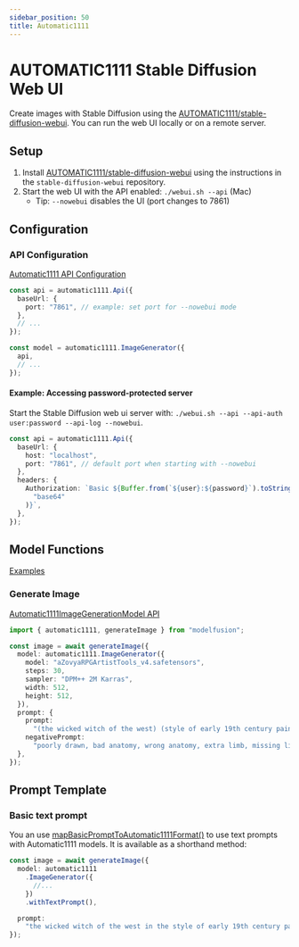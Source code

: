 ```yaml
---
sidebar_position: 50
title: Automatic1111
---
```


# AUTOMATIC1111 Stable Diffusion Web UI

Create images with Stable Diffusion using the [AUTOMATIC1111/stable-diffusion-webui](https://github.com/AUTOMATIC1111/stable-diffusion-webui). You can run the web UI locally or on a remote server.

## Setup

1. Install [AUTOMATIC1111/stable-diffusion-webui](https://github.com/AUTOMATIC1111/stable-diffusion-webui) using the instructions in the `stable-diffusion-webui` repository.
2. Start the web UI with the API enabled: `./webui.sh --api` (Mac)
   - Tip: `--nowebui` disables the UI (port changes to 7861)

## Configuration

### API Configuration

[Automatic1111 API Configuration](/api/classes/Automatic1111ApiConfiguration)

```ts
const api = automatic1111.Api({
  baseUrl: {
    port: "7861", // example: set port for --nowebui mode
  },
  // ...
});

const model = automatic1111.ImageGenerator({
  api,
  // ...
});
```

#### Example: Accessing password-protected server

Start the Stable Diffusion web ui server with: `./webui.sh --api --api-auth user:password --api-log --nowebui`.

```ts
const api = automatic1111.Api({
  baseUrl: {
    host: "localhost",
    port: "7861", // default port when starting with --nowebui
  },
  headers: {
    Authorization: `Basic ${Buffer.from(`${user}:${password}`).toString(
      "base64"
    )}`,
  },
});
```

## Model Functions

[Examples](https://github.com/lgrammel/modelfusion/tree/main/examples/basic/src/model-provider/a1111)

### Generate Image

[Automatic1111ImageGenerationModel API](/api/classes/Automatic1111ImageGenerationModel)

```ts
import { automatic1111, generateImage } from "modelfusion";

const image = await generateImage({
  model: automatic1111.ImageGenerator({
    model: "aZovyaRPGArtistTools_v4.safetensors",
    steps: 30,
    sampler: "DPM++ 2M Karras",
    width: 512,
    height: 512,
  }),
  prompt: {
    prompt:
      "(the wicked witch of the west) (style of early 19th century painting)",
    negativePrompt:
      "poorly drawn, bad anatomy, wrong anatomy, extra limb, missing limb", // optional negative prompt
  },
});
```

## Prompt Template

### Basic text prompt

You an use [mapBasicPromptToAutomatic1111Format()](/api/modules#mapbasicprompttoautomatic1111format) to use text prompts with Automatic1111 models. It is available as a shorthand method:

```ts
const image = await generateImage({
  model: automatic1111
    .ImageGenerator({
      //...
    })
    .withTextPrompt(),

  prompt:
    "the wicked witch of the west in the style of early 19th century painting",
});
```
